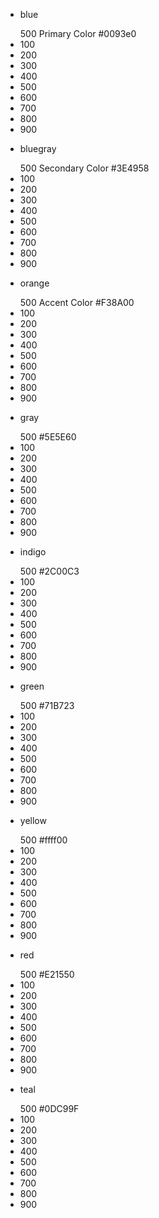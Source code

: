 <section>
	<div class="row">
		<ul class="color list-unstyled col-md-4">
			<li class="color__swatch bg--blue">
				<p class="color__name">blue</p>
				<span class="color__name">500 Primary Color</span>
				<span class="color__value pull-right">#0093e0</span>
			</li>
			<li class="color__swatch bg--blue blue--100">100</li>
			<li class="color__swatch bg--blue blue--200">200</li>
			<li class="color__swatch bg--blue blue--300">300</li>
			<li class="color__swatch bg--blue blue--400">400</li>
			<li class="color__swatch bg--blue">500</li>
			<li class="color__swatch bg--blue blue--600">600</li>
			<li class="color__swatch bg--blue blue--700">700</li>
			<li class="color__swatch bg--blue blue--800">800</li>
			<li class="color__swatch bg--blue blue--900">900</li>
		</ul>
		<ul class="color list-unstyled col-md-4">
			<li class="color__swatch bg--bluegray">
				<p class="color__name">bluegray</p>
				<span class="color__name">500 Secondary Color</span>
				<span class="color__value pull-right">#3E4958</span>
			</li>
			<li class="color__swatch bg--bluegray bluegray--100">100</li>
			<li class="color__swatch bg--bluegray bluegray--200">200</li>
			<li class="color__swatch bg--bluegray bluegray--300">300</li>
			<li class="color__swatch bg--bluegray bluegray--400">400</li>
			<li class="color__swatch bg--bluegray">500</li>
			<li class="color__swatch bg--bluegray bluegray--600">600</li>
			<li class="color__swatch bg--bluegray bluegray--700">700</li>
			<li class="color__swatch bg--bluegray bluegray--800">800</li>
			<li class="color__swatch bg--bluegray bluegray--900">900</li>
		</ul>
		<ul class="color list-unstyled col-md-4">
			<li class="color__swatch bg--orange">
				<p class="color__name">orange</p>
				<span class="color__name">500 Accent Color</span>
				<span class="color__value pull-right">#F38A00</span>
			</li>
			<li class="color__swatch bg--orange orange--100">100</li>
			<li class="color__swatch bg--orange orange--200">200</li>
			<li class="color__swatch bg--orange orange--300">300</li>
			<li class="color__swatch bg--orange orange--400">400</li>
			<li class="color__swatch bg--orange">500</li>
			<li class="color__swatch bg--orange orange--600">600</li>
			<li class="color__swatch bg--orange orange--700">700</li>
			<li class="color__swatch bg--orange orange--800">800</li>
			<li class="color__swatch bg--orange orange--900">900</li>
		</ul>
	</div>
	<div class="row">
		<ul class="color list-unstyled col-md-4">
			<li class="color__swatch bg--gray">
				<p class="color__name">gray</p>
				<span class="color__name">500</span>
				<span class="color__value pull-right">#5E5E60</span>
			</li>
			<li class="color__swatch bg--gray gray--100">100</li>
			<li class="color__swatch bg--gray gray--200">200</li>
			<li class="color__swatch bg--gray gray--300">300</li>
			<li class="color__swatch bg--gray gray--400">400</li>
			<li class="color__swatch bg--gray">500</li>
			<li class="color__swatch bg--gray gray--600">600</li>
			<li class="color__swatch bg--gray gray--700">700</li>
			<li class="color__swatch bg--gray gray--800">800</li>
			<li class="color__swatch bg--gray gray--900">900</li>
		</ul>
		<ul class="color list-unstyled col-md-4">
			<li class="color__swatch bg--indigo">
				<p class="color__name">indigo</p>
				<span class="color__name">500</span>
				<span class="color__value pull-right">#2C00C3</span>
			</li>
			<li class="color__swatch bg--indigo indigo--100">100</li>
			<li class="color__swatch bg--indigo indigo--200">200</li>
			<li class="color__swatch bg--indigo indigo--300">300</li>
			<li class="color__swatch bg--indigo indigo--400">400</li>
			<li class="color__swatch bg--indigo">500</li>
			<li class="color__swatch bg--indigo indigo--600">600</li>
			<li class="color__swatch bg--indigo indigo--700">700</li>
			<li class="color__swatch bg--indigo indigo--800">800</li>
			<li class="color__swatch bg--indigo indigo--900">900</li>
		</ul>
		<ul class="color list-unstyled col-md-4">
			<li class="color__swatch bg--green">
				<p class="color__name">green</p>
				<span class="color__name">500</span>
				<span class="color__value pull-right">#71B723</span>
			</li>
			<li class="color__swatch bg--green green--100">100</li>
			<li class="color__swatch bg--green green--200">200</li>
			<li class="color__swatch bg--green green--300">300</li>
			<li class="color__swatch bg--green green--400">400</li>
			<li class="color__swatch bg--green">500</li>
			<li class="color__swatch bg--green green--600">600</li>
			<li class="color__swatch bg--green green--700">700</li>
			<li class="color__swatch bg--green green--800">800</li>
			<li class="color__swatch bg--green green--900">900</li>
		</ul>
	</div>
		<div class="row">
		<ul class="color list-unstyled col-md-4">
			<li class="color__swatch bg--yellow">
				<p class="color__name dark">yellow</p>
				<span class="color__name dark">500</span>
				<span class="color__value pull-right dark"><!-- #F8E71C -->#ffff00</span>
			</li>
			<li class="color__swatch bg--yellow yellow--100 dark">100</li>
			<li class="color__swatch bg--yellow yellow--200 dark">200</li>
			<li class="color__swatch bg--yellow yellow--300 dark">300</li>
			<li class="color__swatch bg--yellow yellow--400 dark">400</li>
			<li class="color__swatch bg--yellow dark">500</li>
			<li class="color__swatch bg--yellow yellow--600 dark">600</li>
			<li class="color__swatch bg--yellow yellow--700">700</li>
			<li class="color__swatch bg--yellow yellow--800">800</li>
			<li class="color__swatch bg--yellow yellow--900">900</li>
		</ul>
		<ul class="color list-unstyled col-md-4">
			<li class="color__swatch bg--red">
				<p class="color__name">red</p>
				<span class="color__name">500</span>
				<span class="color__value pull-right">#E21550</span>
			</li>
			<li class="color__swatch bg--red red--100">100</li>
			<li class="color__swatch bg--red red--200">200</li>
			<li class="color__swatch bg--red red--300">300</li>
			<li class="color__swatch bg--red red--400">400</li>
			<li class="color__swatch bg--red">500</li>
			<li class="color__swatch bg--red red--600">600</li>
			<li class="color__swatch bg--red red--700">700</li>
			<li class="color__swatch bg--red red--800">800</li>
			<li class="color__swatch bg--red red--900">900</li>
		</ul>
		<ul class="color list-unstyled col-md-4">
			<li class="color__swatch bg--teal">
				<p class="color__name">teal</p>
				<span class="color__name">500</span>
				<span class="color__value pull-right">#0DC99F</span>
			</li>
			<li class="color__swatch bg--teal teal--100">100</li>
			<li class="color__swatch bg--teal teal--200">200</li>
			<li class="color__swatch bg--teal teal--300">300</li>
			<li class="color__swatch bg--teal teal--400">400</li>
			<li class="color__swatch bg--teal">500</li>
			<li class="color__swatch bg--teal teal--600">600</li>
			<li class="color__swatch bg--teal teal--700">700</li>
			<li class="color__swatch bg--teal teal--800">800</li>
			<li class="color__swatch bg--teal teal--900">900</li>
		</ul>
	</div>
</section>